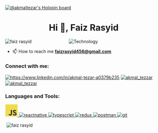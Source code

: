 
[![@akmaltezar's Holopin board](https://holopin.me/akmaltezar)](https://holopin.io/@akmaltezar)
<h1 align="center">Hi 👋, Faiz Rasyid</h1>
<img align="right" alt="Technology" width="300" src="https://external-content.duckduckgo.com/iu/?u=http%3A%2F%2Fmedia.giphy.com%2Fmedia%2FCTX0ivSQbI78A%2Fgiphy.gif&f=1&nofb=1">


<p align="left"> <img src="https://komarev.com/ghpvc/?username=unXpected7&label=Profile%20views&color=0e75b6&style=flat" alt="faiz rasyid" /> </p>

- 📫 How to reach me **faizrasyid456@gmail.com**

<h3 align="left">Connect with me:</h3>
<p align="left">
<a href="https://www.linkedin.com/in/akmal-tezar-a0379b235" target="_blank" rel="noreferrer" ><img align="center" src="https://raw.githubusercontent.com/rahuldkjain/github-profile-readme-generator/master/src/images/icons/Social/linked-in-alt.svg" alt="https://www.linkedin.com/in/akmal-tezar-a0379b235" height="30" width="40" /></a>
<a href="https://instagram.com/akmal_tezzar"target="_blank" rel="noreferrer"><img align="center" src="https://raw.githubusercontent.com/rahuldkjain/github-profile-readme-generator/master/src/images/icons/Social/instagram.svg" alt="akmal_tezzar" height="30" width="40" /></a>
<a href="https://www.facebook.com/akmal.tezar.7" target="_blank" rel="noreferrer"><img align="center" src="https://www.freeiconspng.com/uploads/facebook-transparent-logo-png-0.png" alt="akmal_tezzar" height="40" width="40" /></a>
</p>

<h3 align="left">Languages and Tools:</h3>
<p align="left"> <a href="https://developer.mozilla.org/en-US/docs/Web/JavaScript" target="_blank" rel="noreferrer"> <img src="https://raw.githubusercontent.com/devicons/devicon/master/icons/javascript/javascript-original.svg" alt="javascript" width="40" height="40"/> </a> <a href="https://reactnative.dev/" target="_blank" rel="noreferrer"> <img src="https://reactnative.dev/img/header_logo.svg" alt="reactnative" width="40" height="40"/> </a>
<a href="https://www.typescriptlang.org/" target="_blank" rel="noreferrer"> <img src="https://cdn.icon-icons.com/icons2/2415/PNG/512/typescript_original_logo_icon_146317.png" alt="typescript" width="40" height="40"/> </a> 
<a href="https://redux.js.org/" target="_blank" rel="noreferrer"> <img src="https://cdn.freebiesupply.com/logos/large/2x/redux-logo-png-transparent.png" alt="redux" width="40" height="40"/> </a>
<a href="https://www.postman.com/" target="_blank" rel="noreferrer"> <img src="https://external-content.duckduckgo.com/iu/?u=https%3A%2F%2Fblog.scottlogic.com%2Fmmcalroy%2Fassets%2FpostmanLogo.png" alt="postman" width="40" height="40"/> </a> 
<a href="https://git-scm.com/" target="_blank" rel="noreferrer"> <img src="https://external-content.duckduckgo.com/iu/?u=https%3A%2F%2Fcdn.freebiesupply.com%2Flogos%2Flarge%2F2x%2Fgit-icon-logo-png-transparent.png" alt="git" width="40" height="40"/> </a> 
</p>

<p>&nbsp;<img align="center" src="https://github-readme-stats.vercel.app/api?username=unXpected7&show_icons=true&locale=en" alt="faiz rasyid" /></p>
